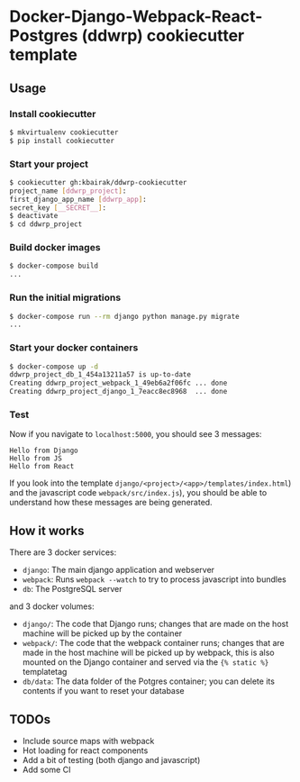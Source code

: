 # Docker-Django-Webpack-React-Postgres (ddwrp) cookiecutter template

## Usage

### Install cookiecutter

```sh
$ mkvirtualenv cookiecutter
$ pip install cookiecutter
```

### Start your project

```sh
$ cookiecutter gh:kbairak/ddwrp-cookiecutter
project_name [ddwrp_project]:
first_django_app_name [ddwrp_app]:
secret_key [__SECRET__]:
$ deactivate
$ cd ddwrp_project
```

### Build docker images

```sh
$ docker-compose build
...
```

### Run the initial migrations

```sh
$ docker-compose run --rm django python manage.py migrate
...
```

### Start your docker containers

```sh
$ docker-compose up -d
ddwrp_project_db_1_454a13211a57 is up-to-date
Creating ddwrp_project_webpack_1_49eb6a2f06fc ... done
Creating ddwrp_project_django_1_7eacc8ec8968  ... done

```

### Test

Now if you navigate to `localhost:5000`, you should see 3 messages:

```
Hello from Django
Hello from JS
Hello from React
```

If you look into the template `django/<project>/<app>/templates/index.html`)
and the javascript code `webpack/src/index.js`), you should be able to
understand how these messages are being generated.


## How it works

There are 3 docker services:

- `django`: The main django application and webserver
- `webpack`: Runs `webpack --watch` to try to process javascript into bundles
- `db`: The PostgreSQL server

and 3 docker volumes:

- `django/`: The code that Django runs; changes that are made on the host
  machine will be picked up by the container
- `webpack/`: The code that the webpack container runs; changes that are made
  in the host machine will be picked up by webpack, this is also mounted on the
  Django container and served via the `{% static %}` templatetag
- `db/data`: The data folder of the Potgres container; you can delete its
  contents if you want to reset your database

## TODOs

- Include source maps with webpack
- Hot loading for react components
- Add a bit of testing (both django and javascript)
- Add some CI
